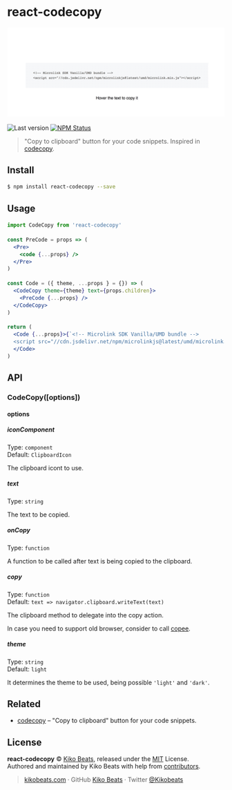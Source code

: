 # react-codecopy

<p align="center">
  <img src="demo.gif" alt="react-codecopy">
</p>

![Last version](https://img.shields.io/github/tag/Kikobeats/react-codecopy.svg?style=flat-square)
[![NPM Status](https://img.shields.io/npm/dm/react-codecopy.svg?style=flat-square)](https://www.npmjs.org/package/react-codecopy)

> "Copy to clipboard" button for your code snippets. Inspired in [codecopy](https://github.com/zenorocha/codecopy).


## Install

```bash
$ npm install react-codecopy --save
```

## Usage

```jsx
import CodeCopy from 'react-codecopy'

const PreCode = props => (
  <Pre>
    <code {...props} />
  </Pre>
)

const Code = ({ theme, ...props } = {}) => (
  <CodeCopy theme={theme} text={props.children}>
    <PreCode {...props} />
  </CodeCopy>
)

return (
  <Code {...props}>{`<!-- Microlink SDK Vanilla/UMD bundle -->
  <script src="//cdn.jsdelivr.net/npm/microlinkjs@latest/umd/microlink.min.js"></script>`}
  </Code>
)
```

## API

### CodeCopy([options])

#### options

##### iconComponent

Type: `component`</br>
Default: `ClipboardIcon`

The clipboard icont to use.

##### text

Type: `string`</br>

The text to be copied.

##### onCopy

Type: `function`

A function to be called after text is being copied to the clipboard.

##### copy

Type: `function`</br>
Default: `text => navigator.clipboard.writeText(text)`

The clipboard method to delegate into the copy action.

In case you need to support old browser, consider to call [copee](https://github.com/styfle/copee).

##### theme

Type: `string`</br>
Default: `light`

It determines the theme to be used, being possible `'light'` and `'dark'`.

## Related

- [codecopy](https://github.com/Kikobeats/codecopy) – "Copy to clipboard" button for your code snippets.

## License

**react-codecopy** © [Kiko Beats](https://kikobeats.com), released under the [MIT](https://github.com/Kikobeats/react-codecopy/blob/master/LICENSE.md) License.<br>
Authored and maintained by Kiko Beats with help from [contributors](https://github.com/Kikobeats/react-codecopy/contributors).

> [kikobeats.com](https://kikobeats.com) · GitHub [Kiko Beats](https://github.com/Kikobeats) · Twitter [@Kikobeats](https://twitter.com/Kikobeats)
